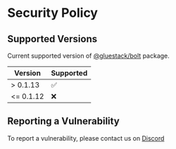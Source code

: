 # Security Policy

## Supported Versions

Current supported version of [@gluestack/bolt](https://www.npmjs.com/package/@gluestack/bolt) package.

| Version | Supported          |
| ------- | ------------------ |
| > 0.1.13   | :white_check_mark: |
| <= 0.1.12   | :x:                |

## Reporting a Vulnerability

To report a vulnerability, please contact us on [Discord](https://discord.gg/GEP2gWgd)
